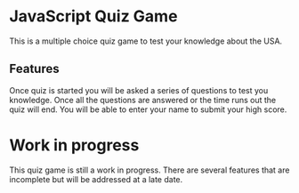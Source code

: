 # JavaScript Quiz Game

This is a multiple choice quiz game to test your knowledge about the USA.






## Features 

Once quiz is started you will be asked a series of questions to test you knowledge.
Once all the questions are answered or the time runs out the quiz will end. 
You will be able to enter your name to submit your high score. 


# Work in progress

This quiz game is still a work in progress. There are several features that are incomplete 
but will be addressed at a late date.